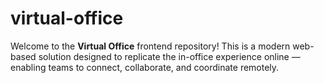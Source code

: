 # virtual-office

Welcome to the **Virtual Office** frontend repository! This is a modern web-based solution designed to replicate the in-office experience online — enabling teams to connect, collaborate, and coordinate remotely.

